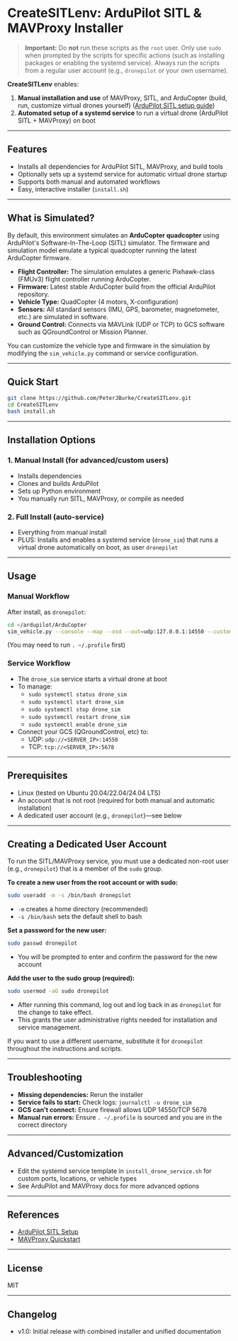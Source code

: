 # CreateSITLenv: ArduPilot SITL & MAVProxy Installer

> **Important:** Do **not** run these scripts as the `root` user. Only use `sudo` when prompted by the scripts for specific actions (such as installing packages or enabling the systemd service). Always run the scripts from a regular user account (e.g., `dronepilot` or your own username).

**CreateSITLenv** enables:
1. **Manual installation and use** of MAVProxy, SITL, and ArduCopter (build, run, customize virtual drones yourself)
   ([ArduPilot SITL setup guide](https://ardupilot.org/dev/docs/setting-up-sitl-on-linux.html))
2. **Automated setup of a systemd service** to run a virtual drone (ArduPilot SITL + MAVProxy) on boot

---

## Features
- Installs all dependencies for ArduPilot SITL, MAVProxy, and build tools
- Optionally sets up a systemd service for automatic virtual drone startup
- Supports both manual and automated workflows
- Easy, interactive installer (`install.sh`)

---

## What is Simulated?

By default, this environment simulates an **ArduCopter quadcopter** using ArduPilot's Software-In-The-Loop (SITL) simulator. The firmware and simulation model emulate a typical quadcopter running the latest ArduCopter firmware.

- **Flight Controller:** The simulation emulates a generic Pixhawk-class (FMUv3) flight controller running ArduCopter.
- **Firmware:** Latest stable ArduCopter build from the official ArduPilot repository.
- **Vehicle Type:** QuadCopter (4 motors, X-configuration)
- **Sensors:** All standard sensors (IMU, GPS, barometer, magnetometer, etc.) are simulated in software.
- **Ground Control:** Connects via MAVLink (UDP or TCP) to GCS software such as QGroundControl or Mission Planner.

You can customize the vehicle type and firmware in the simulation by modifying the `sim_vehicle.py` command or service configuration.

---

## Quick Start

```bash
git clone https://github.com/PeterJBurke/CreateSITLenv.git
cd CreateSITLenv
bash install.sh
```

---

## Installation Options

### 1. Manual Install (for advanced/custom users)
- Installs dependencies
- Clones and builds ArduPilot
- Sets up Python environment
- You manually run SITL, MAVProxy, or compile as needed

### 2. Full Install (auto-service)
- Everything from manual install
- PLUS: Installs and enables a systemd service (`drone_sim`) that runs a virtual drone automatically on boot, as user `dronepilot`

---

## Usage

### Manual Workflow
After install, as `dronepilot`:
```bash
cd ~/ardupilot/ArduCopter
sim_vehicle.py --console --map --osd --out=udp:127.0.0.1:14550 --custom-location=33.64586111,-117.84275,25,0
```
(You may need to run `. ~/.profile` first)

### Service Workflow
- The `drone_sim` service starts a virtual drone at boot
- To manage:
    - `sudo systemctl status drone_sim`
    - `sudo systemctl start drone_sim`
    - `sudo systemctl stop drone_sim`
    - `sudo systemctl restart drone_sim`
    - `sudo systemctl enable drone_sim`
- Connect your GCS (QGroundControl, etc) to:
    - UDP: `udp://<SERVER_IP>:14550`
    - TCP: `tcp://<SERVER_IP>:5678`

---

## Prerequisites
- Linux (tested on Ubuntu 20.04/22.04/24.04 LTS)
- An account that is not root (required for both manual and automatic installation)
- A dedicated user account (e.g., `dronepilot`)—see below

---

## Creating a Dedicated User Account

To run the SITL/MAVProxy service, you must use a dedicated non-root user (e.g., `dronepilot`) that is a member of the `sudo` group.

**To create a new user from the root account or with sudo:**

```bash
sudo useradd -m -s /bin/bash dronepilot
```
- `-m` creates a home directory (recommended)
- `-s /bin/bash` sets the default shell to bash

**Set a password for the new user:**
```bash
sudo passwd dronepilot
```
- You will be prompted to enter and confirm the password for the new account

**Add the user to the sudo group (required):**
```bash
sudo usermod -aG sudo dronepilot
```
- After running this command, log out and log back in as `dronepilot` for the change to take effect.
- This grants the user administrative rights needed for installation and service management.

If you want to use a different username, substitute it for `dronepilot` throughout the instructions and scripts.

---

## Troubleshooting
- **Missing dependencies:** Rerun the installer
- **Service fails to start:** Check logs: `journalctl -u drone_sim`
- **GCS can't connect:** Ensure firewall allows UDP 14550/TCP 5678
- **Manual run errors:** Ensure `. ~/.profile` is sourced and you are in the correct directory

---

## Advanced/Customization
- Edit the systemd service template in `install_drone_service.sh` for custom ports, locations, or vehicle types
- See ArduPilot and MAVProxy docs for more advanced options

---

## References
- [ArduPilot SITL Setup](https://ardupilot.org/dev/docs/setting-up-sitl-on-linux.html)
- [MAVProxy Quickstart](https://ardupilot.org/mavproxy/docs/getting_started/quickstart.html)

---

## License
MIT

---

## Changelog
- v1.0: Initial release with combined installer and unified documentation
